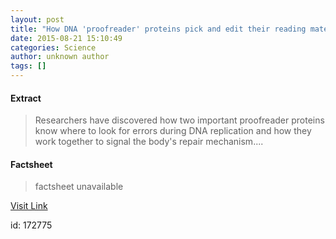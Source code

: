```yaml
---
layout: post
title: "How DNA 'proofreader' proteins pick and edit their reading material"
date: 2015-08-21 15:10:49
categories: Science
author: unknown author
tags: []
---
```



#### Extract
>Researchers have discovered how two important proofreader proteins know where to look for errors during DNA replication and how they work together to signal the body's repair mechanism....

#### Factsheet
>factsheet unavailable

[Visit Link](http://www.sciencedaily.com/releases/2015/08/150821111049.htm)

id:  172775


